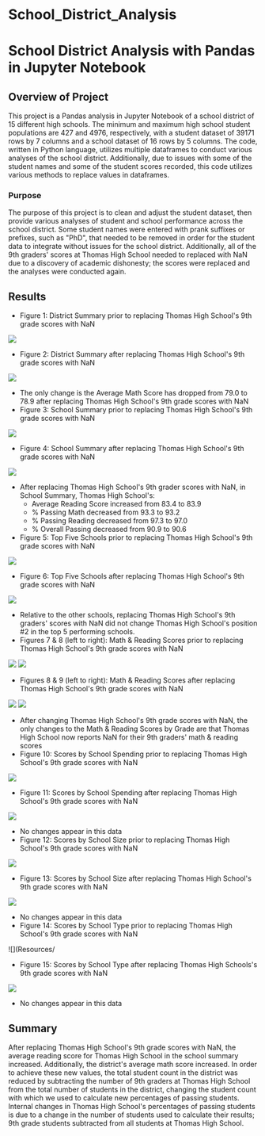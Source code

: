 # School_District_Analysis
# School District Analysis with Pandas in Jupyter Notebook
## Overview of Project
This project is a Pandas analysis in Jupyter Notebook of a school district of 15 different high schools. The minimum and maximum high school student populations are 427 and 4976, respectively, with a student dataset of 39171 rows by 7 columns and a school dataset of 16 rows by 5 columns. The code, written in Python language, utilizes multiple dataframes to conduct various analyses of the school district. Additionally, due to issues with some of the student names and some of the student scores recorded, this code utilizes various methods to replace values in dataframes.
### Purpose
The purpose of this project is to clean and adjust the student dataset, then provide various analyses of student and school performance across the school district. Some student names were entered with prank suffixes or prefixes, such as "PhD", that needed to be removed in order for the student data to integrate without issues for the school district. Additionally, all of the 9th graders' scores at Thomas High School needed to replaced with NaN due to a discovery of academic dishonesty; the scores were replaced and the analyses were conducted again.
## Results
* Figure 1: District Summary prior to replacing Thomas High School's 9th grade scores with NaN

![](Resources/District_Summary_Prior_NaN_Replacement.png)

* Figure 2: District Summary after replacing Thomas High School's 9th grade scores with NaN

![](Resources/District_Summary_Post_NaN_Replacement.png)

  * The only change is the Average Math Score has dropped from 79.0 to 78.9 after replacing Thomas High School's 9th grade scores with NaN
* Figure 3: School Summary prior to replacing Thomas High School's 9th grade scores with NaN

![](Resources/School_Summary_Prior_NaN_Replacement.png)

* Figure 4: School Summary after replacing Thomas High School's 9th grade scores with NaN

![](Resources/School_Summary_Post_NaN_Replacement.png)

  * After replacing Thomas High School's 9th grader scores with NaN, in School Summary, Thomas High School's:
    * Average Reading Score increased from 83.4 to 83.9
    * % Passing Math decreased from 93.3 to 93.2
    * % Passing Reading decreased from 97.3 to 97.0
    * % Overall Passing decreased from 90.9 to 90.6
* Figure 5: Top Five Schools prior to replacing Thomas High School's 9th grade scores with NaN

![](Resources/Top_Five_Schools_Prior_NaN_Replacement.png)

* Figure 6: Top Five Schools after replacing Thomas High School's 9th grade scores with NaN

![](Resources/Top_Five_Schools_Post_NaN_Replacement.png)

  * Relative to the other schools, replacing Thomas High School's 9th graders' scores with NaN did not change Thomas High School's position #2 in the top 5 performing schools.
* Figures 7 & 8 (left to right): Math & Reading Scores prior to replacing Thomas High School's 9th grade scores with NaN

![](Resources/Math_Scores_By_Grade_Prior_NaN_Replacement.png)
![](Resources/Reading_Scores_By_Grade_Prior_NaN_Replacement.png)

* Figures 8 & 9 (left to right): Math & Reading Scores after replacing Thomas High School's 9th grade scores with NaN

![](Resources/Math_Scores_By_Grade_Post_NaN_Replacement.png)
![](Resources/Reading_Scores_By_Grade_Post_NaN_Replacement.png)

  * After changing Thomas High School's 9th grade scores with NaN, the only changes to the Math & Reading Scores by Grade are that Thomas High School now reports NaN for their 9th graders' math & reading scores
* Figure 10: Scores by School Spending prior to replacing Thomas High School's 9th grade scores with NaN

![](Resources/Scores_By_School_Spending_Prior_NaN_Replacement.png)

* Figure 11: Scores by School Spending after replacing Thomas High School's 9th grade scores with NaN

![](Resources/Scores_By_School_Spending_Post_NaN_Replacement.png)

  * No changes appear in this data
* Figure 12: Scores by School Size prior to replacing Thomas High School's 9th grade scores with NaN

![](Resources/Score_By_School_Size_Prior_NaN_Replacement.png)

* Figure 13: Scores by School Size after replacing Thomas High School's 9th grade scores with NaN

![](Resources/Score_By_School_Size_Post_NaN_Replacement.png)

  * No changes appear in this data
* Figure 14: Scores by School Type prior to replacing Thomas High School's 9th grade scores with NaN

![](Resources/

* Figure 15: Scores by School Type after replacing Thomas High Schools's 9th grade scores with NaN

![](Resources/Score_By_School_Type_Post_NaN_Replacement.png)

  * No changes appear in this data
## Summary
After replacing Thomas High School's 9th grade scores with NaN, the average reading score for Thomas High School in the school summary increased. Additionally, the district's average math score increased. In order to achieve these new values, the total student count in the district was reduced by subtracting the number of 9th graders at Thomas High School from the total number of students in the district, changing the student count with which we used to calculate new percentages of passing students. Internal changes in Thomas High School's percentages of passing students is due to a change in the number of students used to calculate their results; 9th grade students subtracted from all students at Thomas High School.
